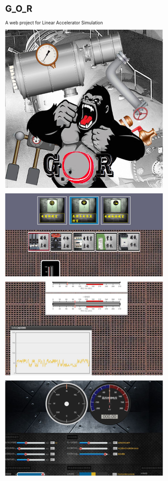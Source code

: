 # G_O_R
A web project for Linear Accelerator Simulation

![Alt text](https://github.com/Luomin1993/G_O_R/blob/master/GOR_post_1.jpg)

![Alt text](https://github.com/Luomin1993/G_O_R/blob/master/images/BF103W.jpg)

![Alt text](https://github.com/Luomin1993/G_O_R/blob/master/images/BF103W1.jpg)

![Alt text](https://github.com/Luomin1993/G_O_R/blob/master/images/BF103W2.jpg)

